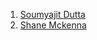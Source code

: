 1. [Soumyajit Dutta](https://github.com/sanudatta11/)
2. [Shane Mckenna](https://github.com/ShaneMckenna23)
